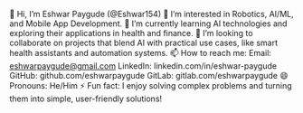 👋 Hi, I’m Eshwar Paygude (@Eshwar154)
👀 I’m interested in Robotics, AI/ML, and Mobile App Development.
🌱 I’m currently learning AI technologies and exploring their applications in health and finance.
💞️ I’m looking to collaborate on projects that blend AI with practical use cases, like smart health assistants and automation systems.
📫 How to reach me:
Email: eshwarpaygude@gmail.com
LinkedIn: linkedin.com/in/eshwar-paygude
GitHub: github.com/eshwarpaygude
GitLab: gitlab.com/eshwarpaygude
😄 Pronouns: He/Him
⚡ Fun fact: I enjoy solving complex problems and turning them into simple, user-friendly solutions!

<!---
Eshwar154/Eshwar154 is a ✨ special ✨ repository because its `README.md` (this file) appears on your GitHub profile.
You can click the Preview link to take a look at your changes.
--->
